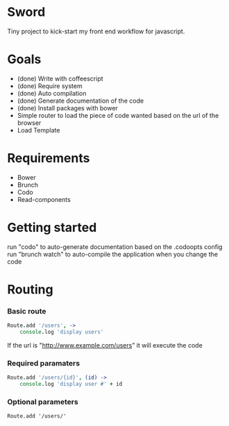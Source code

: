 Sword
=====

Tiny project to kick-start my front end workflow for javascript.

Goals
=====
- (done) Write with coffeescript
- (done) Require system
- (done) Auto compilation
- (done) Generate documentation of the code
- (done) Install packages with bower
- Simple router to load the piece of code wanted based on the url of the browser
- Load Template

Requirements
=====
- Bower
- Brunch 
- Codo
- Read-components

Getting started
=====
run "codo" to auto-generate documentation based on the .codoopts config
run "brunch watch" to auto-compile the application when you change the code

Routing
=====

### Basic route

```coffeescript
Route.add '/users', ->
	console.log 'display users'
```


If the url is "http://www.example.com/users" it will execute the code

### Required paramaters

```coffeescript
Route.add '/users/{id}', (id) ->
	console.log 'display user #' + id
```

### Optional parameters

```	
Route.add '/users/'
```

